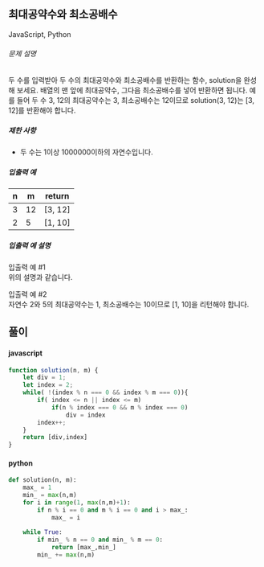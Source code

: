 ## 최대공약수와 최소공배수

JavaScript, Python

###### 문제 설명

두 수를 입력받아 두 수의 최대공약수와 최소공배수를 반환하는 함수, solution을 완성해 보세요. 배열의 맨 앞에 최대공약수, 그다음 최소공배수를 넣어 반환하면 됩니다. 예를 들어 두 수 3, 12의 최대공약수는 3, 최소공배수는 12이므로 solution(3, 12)는 [3, 12]를 반환해야 합니다.

##### 제한 사항

-   두 수는 1이상 1000000이하의 자연수입니다.

##### 입출력 예

| n | m | return |
| --- | --- | --- |
| 3 | 12 | [3, 12] |
| 2 | 5 | [1, 10] |

##### 입출력 예 설명

입출력 예 #1\
위의 설명과 같습니다.

입출력 예 #2\
자연수 2와 5의 최대공약수는 1, 최소공배수는 10이므로 [1, 10]을 리턴해야 합니다.

## 풀이

#### javascript
```javascript
function solution(n, m) {
    let div = 1;
    let index = 2;
    while( !(index % n === 0 && index % m === 0)){
        if( index <= n || index <= m)
            if(n % index === 0 && m % index === 0)
                div = index
        index++;
    }
    return [div,index]
}
```  
#### python
```python
def solution(n, m):
    max_ = 1
    min_ = max(n,m)
    for i in range(1, max(n,m)+1):
        if n % i == 0 and m % i == 0 and i > max_:
            max_ = i
    
    while True:
        if min_ % n == 0 and min_ % m == 0:
            return [max_,min_]
        min_ += max(n,m)
```